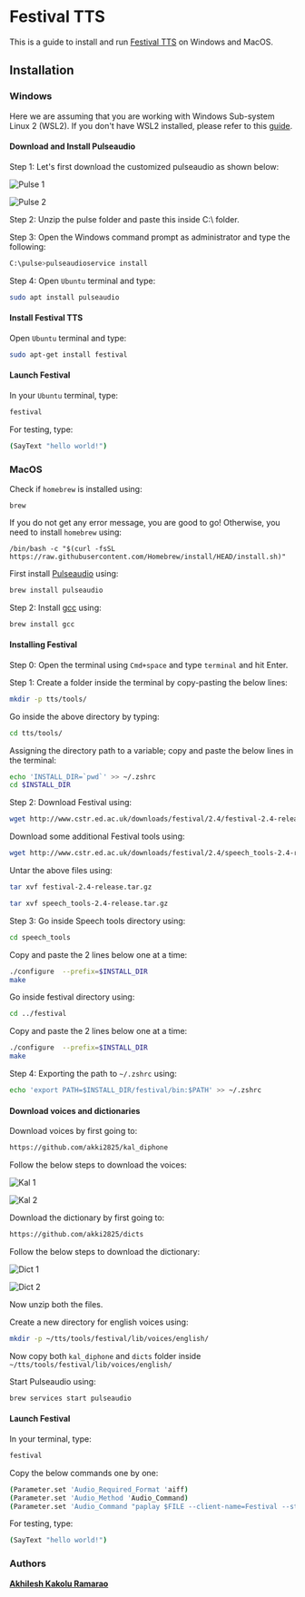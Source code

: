 # Festival TTS

This is a guide to install and run [Festival TTS](https://www.cstr.ed.ac.uk/projects/festival/) on Windows and MacOS.

## Installation

### Windows

Here we are assuming that you are working with Windows Sub-system Linux 2 (WSL2). If you don't have WSL2 installed, please refer to this [guide](https://docs.slam.phil.hhu.de/#/wsl).

#### Download and Install Pulseaudio

Step 1: Let's first download the customized pulseaudio as shown below:

![Pulse 1](pulse_1.png)

![Pulse 2](pulse_2.png)


Step 2: Unzip the pulse folder and paste this inside C:\ folder.

Step 3: Open the Windows command prompt as administrator and type the following:

```sh
C:\pulse>pulseaudioservice install
```

Step 4: Open `Ubuntu` terminal and type:

```sh
sudo apt install pulseaudio
```

#### Install Festival TTS

Open `Ubuntu` terminal and type:

```sh
sudo apt-get install festival
```

#### Launch Festival

In your `Ubuntu` terminal, type:

```sh
festival
```

For testing, type:


```sh
(SayText "hello world!")
```

### MacOS

Check if `homebrew` is installed using:

```
brew
```
If you do not get any error message, you are good to go! Otherwise, you need to install `homebrew` using:

```
/bin/bash -c "$(curl -fsSL https://raw.githubusercontent.com/Homebrew/install/HEAD/install.sh)"
```

First install [Pulseaudio](https://en.wikipedia.org/wiki/PulseAudio) using:



```sh
brew install pulseaudio
```

Step 2: Install [gcc](https://gcc.gnu.org/) using:

```sh
brew install gcc
```

#### Installing Festival

Step 0: Open the terminal using `Cmd+space` and type `terminal` and hit Enter.

Step 1: Create a folder inside the terminal by copy-pasting the below lines:

```sh
mkdir -p tts/tools/
```

Go inside the above directory by typing:

```sh
cd tts/tools/
```

Assigning the directory path to a variable; copy and paste the below lines in the terminal:

```sh
echo 'INSTALL_DIR=`pwd`' >> ~/.zshrc
cd $INSTALL_DIR
```

Step 2: Download Festival using:

```sh
wget http://www.cstr.ed.ac.uk/downloads/festival/2.4/festival-2.4-release.tar.gz
```

Download some additional Festival tools using:

```sh
wget http://www.cstr.ed.ac.uk/downloads/festival/2.4/speech_tools-2.4-release.tar.gz
```

Untar the above files using:

```sh
tar xvf festival-2.4-release.tar.gz
```

```sh
tar xvf speech_tools-2.4-release.tar.gz
```

Step 3: Go inside Speech tools directory using:

```sh
cd speech_tools
```

Copy and paste the 2 lines below one at a time:

```sh
./configure  --prefix=$INSTALL_DIR
make
```
Go inside festival directory using:

```sh
cd ../festival
```

Copy and paste the 2 lines below one at a time:

```sh
./configure  --prefix=$INSTALL_DIR
make
```

Step 4: Exporting the path to `~/.zshrc` using:

```sh
echo 'export PATH=$INSTALL_DIR/festival/bin:$PATH' >> ~/.zshrc
```

#### Download voices and dictionaries


Download voices by first going to:

```sh
https://github.com/akki2825/kal_diphone
```

Follow the below steps to download the voices:

![Kal 1](kal_1.png)

![Kal 2](kal_2.png)


Download the dictionary by first going to:

```sh
https://github.com/akki2825/dicts
```

Follow the below steps to download the dictionary:

![Dict 1](dicts_1.png)

![Dict 2](dicts_2.png)


Now unzip both the files.

Create a new directory for english voices using:

```sh
mkdir -p ~/tts/tools/festival/lib/voices/english/
```

Now copy both `kal_diphone` and `dicts` folder inside `~/tts/tools/festival/lib/voices/english/`


Start Pulseaudio using:


```sh
brew services start pulseaudio
```

#### Launch Festival

In your terminal, type:

```sh
festival
```

Copy the below commands one by one:


```sh
(Parameter.set 'Audio_Required_Format 'aiff)
(Parameter.set 'Audio_Method 'Audio_Command)
(Parameter.set 'Audio_Command "paplay $FILE --client-name=Festival --stream-name=Speech")
```

For testing, type:

```sh
(SayText "hello world!")
```

### Authors

[**Akhilesh Kakolu Ramarao**](https://slam.phil.hhu.de/authors/akhilesh/)
